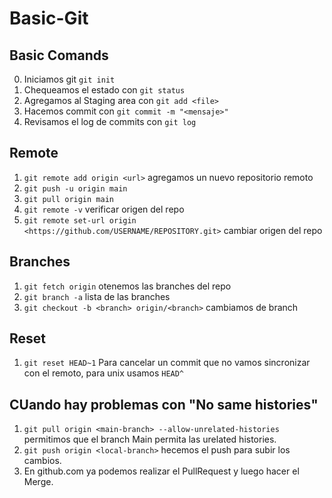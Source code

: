 # Basic-Git
## Basic Comands
0. Iniciamos git `git init`
1. Chequeamos el estado con `git status`
2. Agregamos al Staging area con `git add <file>`
3. Hacemos commit con `git commit -m "<mensaje>"`
4. Revisamos el log de commits con `git log`

## Remote
1. `git remote add origin <url>` agregamos un nuevo repositorio remoto
2. `git push -u origin main`
3. `git pull origin main`
4. `git remote -v` verificar origen del repo
5. `git remote set-url origin <https://github.com/USERNAME/REPOSITORY.git>` cambiar origen del repo

## Branches
1. `git fetch origin` otenemos las branches del repo
2. `git branch -a` lista de las branches
3. `git checkout -b <branch> origin/<branch>` cambiamos de branch

## Reset
1. `git reset HEAD~1` Para cancelar un commit que no vamos sincronizar con el remoto, para unix usamos `HEAD^`

## CUando hay problemas con "No same histories"
1. `git pull origin <main-branch> --allow-unrelated-histories` permitimos que el branch Main permita las urelated histories.
2. `git push origin <local-branch>` hecemos el push para subir los cambios.
3. En github.com ya podemos realizar el PullRequest y luego hacer el Merge.
